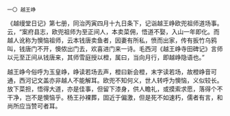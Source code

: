     一〇 越王峥 

   《越缦堂日记》第七册，同治丙寅四月十九日条下，记诣越王峥欧兜祖师道场事。云，“案府县志，欧兜祖师为至正间人，本卖菜佣，悟道不娶，入山一年即化。而越人讹称为懊恼祖师，云本钱唐卖鱼者，因妻有所私，愤而出家，传有扳竹乌鸦叫，钱唐门不开，懊侬出门去，欢喜进门来一诗。毛西河《越王峥寺田碑记》言师以元至正间从钱唐来，其师雪庭授以橙，属曰，当向月行，即越峥隐语也。”

   越王峥今俗呼为玉皇峥，峥读若场去声，橙曰新会橙，末字读若场，故橙峥音可通，西河记文盖亦非越人不能解耳。欧兜不知何义，世人转呼为懊恼，义似较长。放下菜担，悟得大道，亦是佳事，但留下漆身，供人瞻礼，或摸索求愿，落得个不干净，岂不是懊恼乎。杨王孙裸葬，固近于偏激，但是死不如速朽，儒者有言，和尚所应当赞可者耳。

